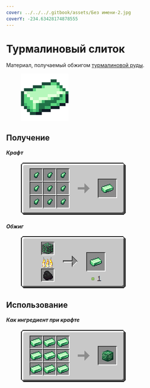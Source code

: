 ```yaml
---
cover: ../../../.gitbook/assets/Без имени-2.jpg
coverY: -234.63428174878555
---
```


# Турмалиновый слиток

Материал, получаемый обжигом [турмалиновой руды](../../rudy/turmalinovaya-ruda.md).

<figure><img src="../../../.gitbook/assets/green_ore_ingot.png" alt=""><figcaption></figcaption></figure>

## Получение

#### _Крафт_



<figure><img src="../../../.gitbook/assets/green_ore_ingot_result-x1.png" alt=""><figcaption></figcaption></figure>

#### _Обжиг_

<figure><img src="../../../.gitbook/assets/green_ore_ingot_result.gif" alt=""><figcaption></figcaption></figure>

## Использование

#### _Как ингредиент при крафте_

<figure><img src="../../../.gitbook/assets/green_ore_block_result-x1.png" alt=""><figcaption></figcaption></figure>

